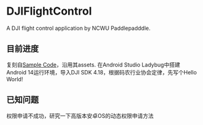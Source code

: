 # DJIFlightControl
 A DJI flight control application by NCWU Paddlepadddle.
## 目前进度
复刻自[Sample Code](https://github.com/dji-sdk/Mobile-SDK-Android)，沿用其assets.
在Android Studio Ladybug中搭建Android 14运行环境，导入DJI SDK 4.18，根据码农行业协会定律，先写个Hello World!
## 已知问题
权限申请不成功，研究一下高版本安卓OS的动态权限申请方法
